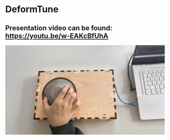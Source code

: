 # DeformTune
## Presentation video can be found: https://youtu.be/w-EAKcBfUhA

![图片名称](https://github.com/ZIqinGX/DeformTune/blob/main/Pics/1.jpg) 
